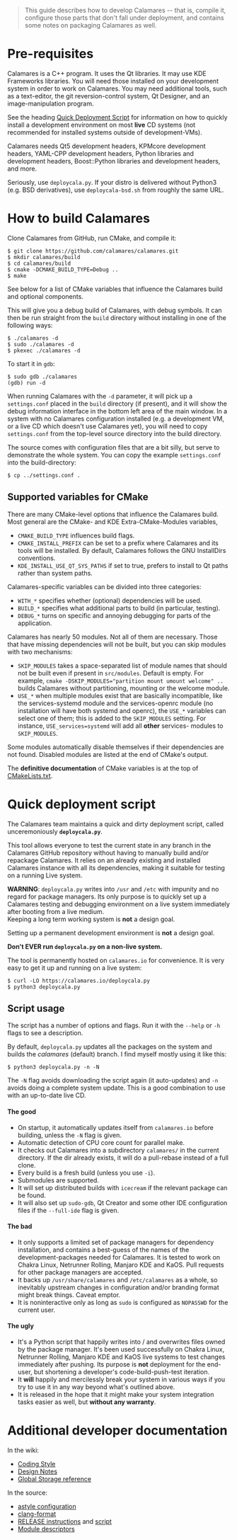 > This guide describes how to develop Calamares -- that is,
> compile it, configure those parts that don't fall under
> deployment, and contains some notes on packaging Calamares as well.

# Pre-requisites

Calamares is a C++ program. It uses the Qt libraries. It may use KDE
Frameworks libraries. You will need those installed on your development
system in order to work on Calamares. You may need additional tools,
such as a text-editor, the git reversion-control system, Qt Designer,
and an image-manipulation program.

See the heading [Quick Deployment Script](#quick-deployment-script)
for information on how to quickly install a development environment on
most **live** CD systems (not recommended for installed systems outside
of development-VMs).

Calamares needs Qt5 development headers, KPMcore development headers,
YAML-CPP development headers, Python libraries and development headers,
Boost::Python libraries and development headers, and more.

Seriously, use `deploycala.py`. If your distro is delivered without
Python3 (e.g. BSD derivatives), use `deploycala-bsd.sh` from roughly
the same URL.


# How to build Calamares

Clone Calamares from GitHub, run CMake, and compile it:
```
$ git clone https://github.com/calamares/calamares.git
$ mkdir calamares/build
$ cd calamares/build
$ cmake -DCMAKE_BUILD_TYPE=Debug ..
$ make
```

See below for a list of CMake variables that influence the Calamares
build and optional components.

This will give you a debug build of Calamares, with debug symbols.
It can then be run straight from the `build` directory without installing in
one of the following ways:
```
$ ./calamares -d
$ sudo ./calamares -d
$ pkexec ./calamares -d
```

To start it in `gdb`:
```
$ sudo gdb ./calamares
(gdb) run -d
```

When running Calamares with the `-d` parameter, it will pick up a
`settings.conf` placed in the `build` directory (if present), and it will
show the debug information interface in the bottom left area of the main window.
In a system with no Calamares configuration installed (e.g. a development
VM, or a live CD which doesn't use Calamares yet), you will need to copy
`settings.conf` from the top-level source directory into the build directory.

The source comes with configuration files that are a bit silly, but serve
to demonstrate the whole system. You can copy the example `settings.conf`
into the build-directory:
```
$ cp ../settings.conf .
```


## Supported variables for CMake

There are many CMake-level options that influence the Calamares
build. Most general are the CMake- and KDE Extra-CMake-Modules
variables,

* `CMAKE_BUILD_TYPE` influences build flags.
* `CMAKE_INSTALL_PREFIX` can be set to a prefix where Calamares and its
  tools will be installed. By default, Calamares follows the GNU InstallDirs
  conventions.
* `KDE_INSTALL_USE_QT_SYS_PATHS` if set to true, prefers to install to
  Qt paths rather than system paths.

Calamares-specific variables can be divided into three categories:

* `WITH_*` specifies whether (optional) dependencies will be used.
* `BUILD_*` specifies what additional parts to build (in particular,
  testing).
* `DEBUG_*` turns on specific and annoying debugging for parts of
  the application.

Calamares has nearly 50 modules. Not all of them are necessary.
Those that have missing dependencies will not be built, but
you can skip modules with two mechanisms:

* `SKIP_MODULES` takes a space-separated list of module names that should
  not be built even if present in `src/modules`. Default is empty.
  For example,  `cmake -DSKIP_MODULES="partition mount umount welcome" ..`
  builds Calamares without partitioning, mounting or the welcome module.
* `USE_*` when multiple modules exist that are basically incompatible,
  like the services-systemd module and the services-openrc module (no
  installation will have both systemd and openrc), the `USE_*` variables
  can select one of them; this is added to the `SKIP_MODULES` setting.
  For instance, `USE_services=systemd` will add all **other** services-
  modules to `SKIP_MODULES`.

Some modules automatically disable themselves if their dependencies
are not found. Disabled modules are listed at the end of CMake's output.

The **definitive documentation** of CMake variables is at the top
of [CMakeLists.txt](https://github.com/calamares/calamares/blob/calamares/CMakeLists.txt).


# Quick deployment script

The Calamares team maintains a quick and dirty deployment script, called
unceremoniously **`deploycala.py`**.

This tool allows everyone to test the current state in any branch in the Calamares GitHub repository without having to manually build and/or repackage Calamares. It relies on an already existing and installed Calamares instance with all its dependencies, making it suitable for testing on a running Live system.

**WARNING**: `deploycala.py` writes into `/usr` and `/etc` with impunity and
no regard for package managers. Its only purpose is to quickly set up a
Calamares testing and debugging environment on a live system immediately after
booting from a live medium.<br>Keeping a long term working system is **not**
a design goal.

Setting up a permanent development environment is **not** a design goal.

**Don't EVER run `deploycala.py` on a non-live system.**

The tool is permanently hosted on ``calamares.io`` for convenience. It is very easy to get it up and running on a live system:
```
$ curl -LO https://calamares.io/deploycala.py
$ python3 deploycala.py
```

## Script usage

The script has a number of options and flags. Run it with the `--help`
or `-h` flags to see a description.

By default, `deploycala.py` updates all the packages on the system and
builds the *calamares* (default) branch. I find myself mostly using it like this:
```
$ python3 deploycala.py -n -N
```

The `-N` flag avoids downloading the script again (it auto-updates) and
`-n` avoids doing a complete system update. This is a good combination
to use with an up-to-date live CD.

#### The good

* On startup, it automatically updates itself from `calamares.io` before
  building, unless the `-N` flag is given.
* Automatic detection of CPU core count for parallel make.
* It checks out Calamares into a subdirectory `calamares/` in the current
  directory. If the dir already exists, it will do a pull-rebase instead
  of a full clone.
* Every build is a fresh build (unless you use `-i`).
* Submodules are supported.
* It will set up distributed builds with `icecream` if the relevant
  package can be found.
* It will also set up `sudo-gdb`, Qt Creator and some other IDE configuration
  files if the `--full-ide` flag is given.

#### The bad

* It only supports a limited set of package managers for dependency
  installation, and contains a best-guess of the names of the
  development-packages needed for Calamares. It is tested to work on
  Chakra Linux, Netrunner Rolling, Manjaro KDE and KaOS.
  Pull requests for other package managers are accepted.
* It backs up `/usr/share/calamares` and `/etc/calamares` as a whole, so
  inevitably upstream changes in configuration and/or branding format
  might break things. Caveat emptor.
* It is noninteractive only as long as `sudo` is configured as `NOPASSWD` for the current user.

#### The ugly

* It's a Python script that happily writes into / and overwrites files owned
  by the package manager. It's been used successfully on Chakra Linux,
  Netrunner Rolling, Manjaro KDE and KaOS live systems to test changes
  immediately after pushing. Its purpose is **not** deployment for the end-user,
  but shortening a developer's code-build-push-test iteration.
* It **will** happily and mercilessly break your system in various ways if you
  try to use it in any way beyond what's outlined above.
* It is released in the hope that it might make your system integration tasks
  easier as well, but **without any warranty**.


# Additional developer documentation

In the wiki:
* [Coding Style](Develop-Code)
* [Design Notes](Develop-Design)
* [Global Storage reference](Develop-GlobalStorage)

In the source:
* [astyle configuration](https://github.com/calamares/calamares/blob/calamares/ci/astylerc)
* [clang-format](https://github.com/calamares/calamares/blob/calamares/.clang-format)
* [RELEASE instructions](https://github.com/calamares/calamares/blob/calamares/ci/RELEASE.md)
  and [script](https://github.com/calamares/calamares/blob/calamares/ci/RELEASE.sh)
* [Module descriptors](https://github.com/calamares/calamares/blob/calamares/src/modules/README.md)
